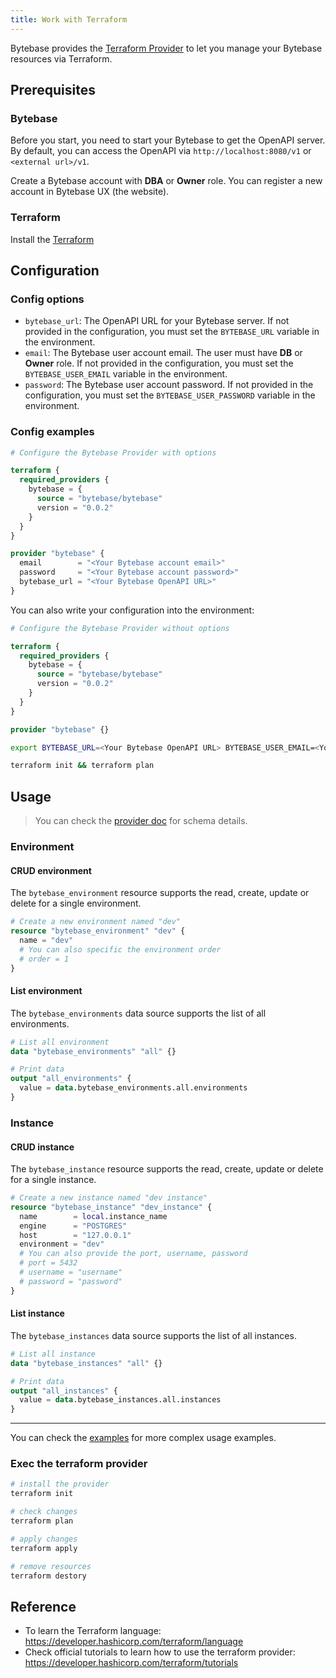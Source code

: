 ```yaml
---
title: Work with Terraform
---
```


Bytebase provides the [Terraform Provider](https://registry.terraform.io/providers/bytebase/bytebase) to let you manage your Bytebase resources via Terraform.

## Prerequisites

### Bytebase

Before you start, you need to start your Bytebase to get the OpenAPI server. By default, you can access the OpenAPI via `http://localhost:8080/v1` or `<external url>/v1`.

Create a Bytebase account with **DBA** or **Owner** role. You can register a new account in Bytebase UX (the website).

### Terraform

Install the [Terraform](https://developer.hashicorp.com/terraform/downloads?product_intent=terraform)

## Configuration

### Config options

- `bytebase_url`: The OpenAPI URL for your Bytebase server. If not provided in the configuration, you must set the `BYTEBASE_URL` variable in the environment.
- `email`: The Bytebase user account email. The user must have **DB** or **Owner** role. If not provided in the configuration, you must set the `BYTEBASE_USER_EMAIL` variable in the environment.
- `password`: The Bytebase user account password. If not provided in the configuration, you must set the `BYTEBASE_USER_PASSWORD` variable in the environment.

### Config examples

```terraform
# Configure the Bytebase Provider with options

terraform {
  required_providers {
    bytebase = {
      source = "bytebase/bytebase"
      version = "0.0.2"
    }
  }
}

provider "bytebase" {
  email        = "<Your Bytebase account email>"
  password     = "<Your Bytebase account password>"
  bytebase_url = "<Your Bytebase OpenAPI URL>"
}
```

You can also write your configuration into the environment:

```terraform
# Configure the Bytebase Provider without options

terraform {
  required_providers {
    bytebase = {
      source = "bytebase/bytebase"
      version = "0.0.2"
    }
  }
}

provider "bytebase" {}
```

```bash
export BYTEBASE_URL=<Your Bytebase OpenAPI URL> BYTEBASE_USER_EMAIL=<Your Bytebase account email> BYTEBASE_USER_PASSWORD=<Your Bytebase account password>

terraform init && terraform plan
```

## Usage

> You can check the [provider doc](https://registry.terraform.io/providers/bytebase/bytebase/latest/docs) for schema details.

### Environment

#### CRUD environment

The `bytebase_environment` resource supports the read, create, update or delete for a single environment.

```terraform
# Create a new environment named "dev"
resource "bytebase_environment" "dev" {
  name = "dev"
  # You can also specific the environment order
  # order = 1
}
```

#### List environment

The `bytebase_environments` data source supports the list of all environments.

```terraform
# List all environment
data "bytebase_environments" "all" {}

# Print data
output "all_environments" {
  value = data.bytebase_environments.all.environments
}
```

### Instance

#### CRUD instance

The `bytebase_instance` resource supports the read, create, update or delete for a single instance.

```terraform
# Create a new instance named "dev instance"
resource "bytebase_instance" "dev_instance" {
  name        = local.instance_name
  engine      = "POSTGRES"
  host        = "127.0.0.1"
  environment = "dev"
  # You can also provide the port, username, password
  # port = 5432
  # username = "username"
  # password = "password"
}
```

#### List instance

The `bytebase_instances` data source supports the list of all instances.

```terraform
# List all instance
data "bytebase_instances" "all" {}

# Print data
output "all_instances" {
  value = data.bytebase_instances.all.instances
}
```

---

You can check the [examples](https://github.com/bytebase/terraform-provider-bytebase/blob/main/examples/main.tf) for more complex usage examples.

### Exec the terraform provider

```bash
# install the provider
terraform init

# check changes
terraform plan

# apply changes
terraform apply

# remove resources
terraform destory
```

## Reference

- To learn the Terraform language: https://developer.hashicorp.com/terraform/language
- Check official tutorials to learn how to use the terraform provider: https://developer.hashicorp.com/terraform/tutorials
